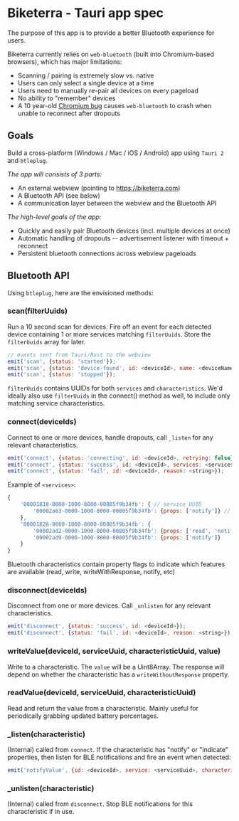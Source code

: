 # Biketerra - Tauri app spec

The purpose of this app is to provide a better Bluetooth experience for users.

Biketerra currently relies on `web-bluetooth` (built into Chromium-based browsers), which has major limitations:

* Scanning / pairing is extremely slow vs. native
* Users can only select a single device at a time
* Users need to manually re-pair all devices on every pageload
* No ability to "remember" devices
* A 10 year-old [Chromium bug](https://issues.chromium.org/issues/40502943) causes `web-bluetooth` to crash when unable to reconnect after dropouts

## Goals

Build a cross-platform (Windows / Mac / iOS / Android) app using `Tauri 2` and `btleplug`.

*The app will consists of 3 parts:*

* An external webview (pointing to https://biketerra.com)
* A Bluetooth API (see below)
* A communication layer between the webview and the Bluetooth API

*The high-level goals of the app:*

* Quickly and easily pair Bluetooth devices (incl. multiple devices at once)
* Automatic handling of dropouts -- advertisement listener with timeout + reconnect
* Persistent bluetooth connections across webview pageloads

## Bluetooth API

Using `btleplug`, here are the envisioned methods:

### scan(filterUuids)

Run a 10 second scan for devices. Fire off an event for each detected device containing 1 or more services matching `filterUuids`. Store the `filterUuids` array for later.

```js
// events sent from Tauri/Rust to the webview
emit('scan', {status: 'started'});
emit('scan', {status: 'device-found', id: <deviceId>, name: <deviceName>});
emit('scan', {status: 'stopped'});
```

`filterUuids` contains UUIDs for both `services` and `characteristics`. We'd ideally also use `filterUuids` in the connect() method as well, to include only matching service characteristics.

### connect(deviceIds)

Connect to one or more devices, handle dropouts, call `_listen` for any relevant characteristics.

```js
emit('connect', {status: 'connecting', id: <deviceId>, retrying: false});
emit('connect', {status: 'success', id: <deviceId>, services: <services>});
emit('connect', {status: 'fail', id: <deviceId>, reason: <string>});
```

Example of `<services>`:

```js
{
    '00001818-0000-1000-8000-00805f9b34fb': { // service UUID
        '00002a63-0000-1000-8000-00805f9b34fb': {props: ['notify']} // {<characteristicUUID>: props, value: <valueIfHasReadProp>}
    },
    '00001826-0000-1000-8000-00805f9b34fb': {
        '00002ad2-0000-1000-8000-00805f9b34fb': {props: ['read', 'notify', 'writeWithResponse'], value: <Uint8Array>},
        '00002ad9-0000-1000-8000-00805f9b34fb': {props: ['notify']}
    }
}
```

Bluetooth characteristics contain property flags to indicate which features are available (read, write, writeWithResponse, notify, etc)

### disconnect(deviceIds)

Disconnect from one or more devices. Call `_unlisten` for any relevant characteristics.

```js
emit('disconnect', {status: 'success', id: <deviceId>});
emit('disconnect', {status: 'fail', id: <deviceId>, reason: <string>});
```

### writeValue(deviceId, serviceUuid, characteristicUuid, value)

Write to a characteristic. The `value` will be a Uint8Array. The response will depend on whether the characteristic has a `writeWithoutResponse` property.

### readValue(deviceId, serviceUuid, characteristicUuid)

Read and return the value from a characteristic. Mainly useful for periodically grabbing updated battery percentages.

### _listen(characteristic)

(Internal) called from `connect`. If the characteristic has "notify" or "indicate" properties, then listen for BLE notifications and fire an event when detected:

```js
emit('notifyValue', {id: <deviceId>, service: <serviceUuid>, characteristic: <characteristicUuid>, value: <value>});
```

### _unlisten(characteristic)

(Internal) called from `disconnect`. Stop BLE notifications for this characteristic if in use.
